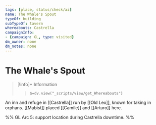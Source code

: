 ```yaml
---
tags: [place, status/check/ai]
name: The Whale's Spout
typeOf: building
subTypeOf: tavern
whereabouts: Castrella
campaignInfo:
- {campaign: GL, type: visited}
dm_owner: none
dm_notes: none
---
```

# The Whale's Spout
>[!info]+ Information  
>> `$=dv.view("_scripts/view/get_Whereabouts")`

An inn and refuge in [[Castrella]] run by [[Old Leo]], known for taking in orphans. [[Mabist]] placed [[Camile]] and [[Arturo]] here.

%%
GL Arc 5: support location during Castrella downtime.
%%
